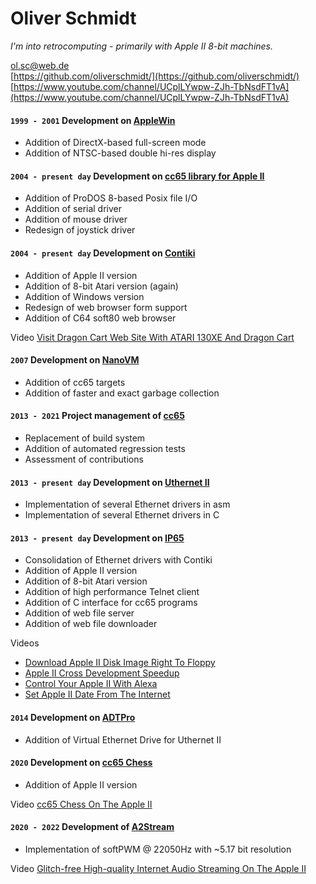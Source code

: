 # Oliver Schmidt

*I'm into retrocomputing - primarily with Apple II 8-bit machines.*

[ol.sc@web.de](mailto:ol.sc@web.de) \
[https://github.com/oliverschmidt/](https://github.com/oliverschmidt/) \
[https://www.youtube.com/channel/UCplLYwpw-ZJh-TbNsdFT1vA](https://www.youtube.com/channel/UCplLYwpw-ZJh-TbNsdFT1vA)

#### `1999 - 2001` Development on [AppleWin](https://github.com/AppleWin/AppleWin)

* Addition of DirectX-based full-screen mode 
* Addition of NTSC-based double hi-res display 

#### `2004 - present day` Development on [cc65 library for Apple II](https://github.com/cc65/cc65/tree/master/libsrc/apple2)

* Addition of ProDOS 8-based Posix file I/O
* Addition of serial driver
* Addition of mouse driver
* Redesign of joystick driver

#### `2004 - present day` Development on [Contiki](https://github.com/oliverschmidt/contiki/wiki/History)

* Addition of Apple II version
* Addition of 8-bit Atari version (again)
* Addition of Windows version
* Redesign of web browser form support
* Addition of C64 soft80 web browser

Video [Visit Dragon Cart Web Site With ATARI 130XE And Dragon Cart](https://youtu.be/g3nPasRlrTg)

#### `2007` Development on [NanoVM](https://github.com/harbaum/NanoVM)

* Addition of cc65 targets
* Addition of faster and exact garbage collection

#### `2013 - 2021` Project management of [cc65](https://cc65.github.io/)

* Replacement of build system
* Addition of automated regression tests
* Assessment of contributions

#### `2013 - present day` Development on [Uthernet II](https://github.com/a2retrosystems/uthernet2/wiki)

* Implementation of several Ethernet drivers in asm
* Implementation of several Ethernet drivers in C

#### `2013 - present day` Development on [IP65](https://github.com/cc65/ip65/wiki)

* Consolidation of Ethernet drivers with Contiki
* Addition of Apple II version
* Addition of 8-bit Atari version
* Addition of high performance Telnet client
* Addition of C interface for cc65 programs
* Addition of web file server
* Addition of web file downloader

Videos

* [Download Apple II Disk Image Right To Floppy](https://youtu.be/34k0haPTeCo)
* [Apple II Cross Development Speedup](https://youtu.be/NvUNWmniIDA)
* [Control Your Apple II With Alexa](https://youtu.be/IO0twDOMDlQ)
* [Set Apple II Date From The Internet](https://youtu.be/LoQANrqe53I)

#### `2014` Development on [ADTPro](https://adtpro.com/vedrive.html)

* Addition of Virtual Ethernet Drive for Uthernet II

#### `2020` Development on [cc65 Chess](https://github.com/StewBC/cc65-Chess)

* Addition of Apple II version

Video [cc65 Chess On The Apple II](https://youtu.be/PPy-cg4ghDY)

#### `2020 - 2022` Development of [A2Stream](https://github.com/oliverschmidt/A2Stream)

*  Implementation of softPWM @ 22050Hz with ~5.17 bit resolution

Video [Glitch-free High-quality Internet Audio Streaming On The Apple II](https://youtu.be/YcYEnYsI-_M)
